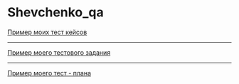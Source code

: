 # Shevchenko_qa
[Пример моих тест кейсов](https://docs.google.com/spreadsheets/d/1z8_3k06nw_UCT2A5fLKMavsMbOIP7867Wd9Jo7ZfA68/edit?usp=sharing)

---

[Пример моего тестового задания](https://docs.google.com/spreadsheets/d/1FHJfxj0bRY31VbX2E6h0-G0TRNjDD3qVkjrj6GVbPHU/edit?usp=sharing)

---

[Пример моего тест - плана](https://docs.google.com/spreadsheets/d/1zQiNtmcnvupqrpBWBPsAdc2cAyThAblBFdGVY0Tbosw/edit?usp=sharing)